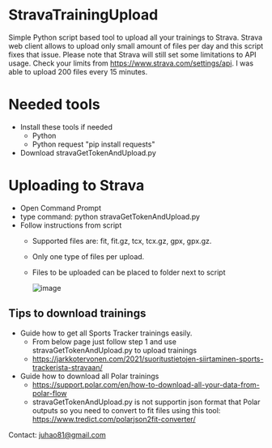 # StravaTrainingUpload
Simple Python script based tool to upload all your trainings to Strava. Strava web client allows to upload only small amount of files per day and this script fixes that issue. Please note that Strava will still set some limitations to API usage. Check your limits from https://www.strava.com/settings/api. I was able to upload 200 files every 15 minutes.

# Needed tools
- Install these tools if needed
   * Python
   * Python request "pip install requests"
- Download stravaGetTokenAndUpload.py

# Uploading to Strava
- Open Command Prompt
- type command: python stravaGetTokenAndUpload.py
- Follow instructions from script
   * Supported files are: fit, fit.gz, tcx, tcx.gz, gpx, gpx.gz.
   * Only one type of files per upload.
   * Files to be uploaded can be placed to folder next to script
     
     ![image](https://github.com/JuhaO81/StravaTrainingUpload/assets/29195184/f695b61d-4565-44aa-99e7-6cbca4c72aee)

## Tips to download trainings
- Guide how to get all Sports Tracker trainings easily.
   * From below page just follow step 1 and use stravaGetTokenAndUpload.py to upload trainings
   * https://jarkkotervonen.com/2021/suoritustietojen-siirtaminen-sports-trackerista-stravaan/
- Guide how to download all Polar trainings
   * https://support.polar.com/en/how-to-download-all-your-data-from-polar-flow
   * stravaGetTokenAndUpload.py is not supportin json format that Polar outputs so you need to convert to fit files using this tool: https://www.tredict.com/polarjson2fit-converter/

Contact: juhao81@gmail.com
